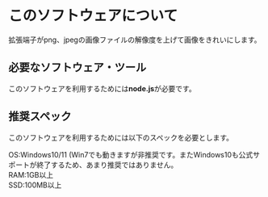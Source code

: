 # このソフトウェアについて

拡張端子がpng、jpegの画像ファイルの解像度を上げて画像をきれいにします。 

## 必要なソフトウェア・ツール

このソフトウェアを利用するためには**node.js**が必要です。

## 推奨スペック
このソフトウェアを利用するためには以下のスペックを必要とします。

OS:Windows10/11 (Win7でも動きますが非推奨です。またWindows10も公式サポートが終了するため、あまり推奨ではありません。  
RAM:1GB以上  
SSD:100MB以上  

